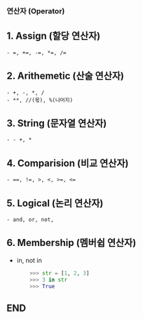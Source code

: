 ### 연산자 (Operator)

## 1. Assign (할당 연산자)
    - =, +=, -=, *=, /=

## 2. Arithemetic (산술 연산자)
    - +, -, *, /
    - **, //(몫), %(나머지)

## 3. String (문자열 연산자)
    - - +, *

## 4. Comparision (비교 연산자)
    - ==, !=, >, <, >=, <=

## 5. Logical (논리 연산자)
    - and, or, not, 

## 6. Membership (멤버쉽 연산자)
- in, not in
    ```python
        >>> str = [1, 2, 3]
        >>> 3 in str
        >>> True
    ```

## END
